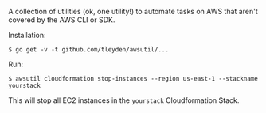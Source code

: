 A collection of utilities (ok, one utility!) to automate tasks on AWS that aren't covered by the AWS CLI or SDK.

Installation:

```
$ go get -v -t github.com/tleyden/awsutil/...
```

Run:

```
$ awsutil cloudformation stop-instances --region us-east-1 --stackname yourstack
```

This will stop all EC2 instances in the `yourstack` Cloudformation Stack.